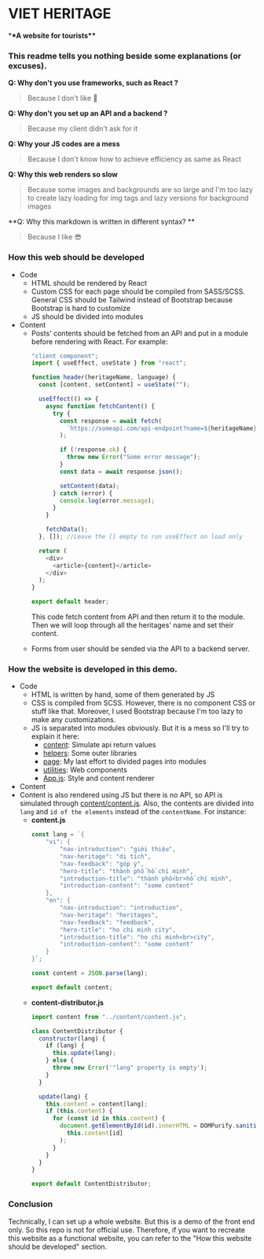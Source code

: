 # VIET HERITAGE

\***\*A website for tourists\*\***

<h3> This readme tells you nothing beside some explanations (or excuses). </h3>

**Q: Why don't you use frameworks, such as React ?**

> Because I don't like 🐧

**Q: Why don't you set up an API and a backend ?**

> Because my client didn't ask for it

**Q: Why your JS codes are a mess**

> Because I don't know how to achieve efficiency as same as React

**Q: Why this web renders so slow**

> Because some images and backgrounds are so large and I'm too lazy to create lazy loading for img tags and lazy versions for background images

**Q: Why this markdown is written in different syntax? **

> Because I like 😎

<section>
<h3> How this web should be developed</h3>
<ul>
<li> Code
<ul>
<li> HTML should be rendered by React
<li> Custom CSS for each page should be compiled from SASS/SCSS. General CSS should be Tailwind instead of Bootstrap because Bootstrap is hard to customize
<li> JS should be divided into modules
</ul>
<li> Content
<ul>
<li> Posts' contents should be fetched from an API and put in a module before rendering with React. For example:

```js
"client component";
import { useEffect, useState } from "react";

function header(heritageName, language) {
  const [content, setContent] = useState("");

  useEffect(() => {
    async function fetchContent() {
      try {
        const response = await fetch(
          `https://someapi.com/api-endpoint?name=${heritageName}&lang=${language}`
        );

        if (!response.ok) {
          throw new Error("Some error message");
        }
        const data = await response.json();

        setContent(data);
      } catch (error) {
        console.log(error.message);
      }
    }

    fetchData();
  }, []); //Leave the [] empty to run useEffect on load only

  return (
    <div>
      <article>{content}</article>
    </div>
  );
}

export default header;
```

This code fetch content from API and then return it to the module. Then we will loop through all the heritages' name and set their content.

<li> Forms from user should be sended via the API to a backend server. </li></ul></ul>

<h3> How the website is developed in this demo. </h3>
<ul>
<li> Code
<ul>
<li> HTML is written by hand, some of them generated by JS
<li> CSS is compiled from SCSS. However, there is no component CSS or stuff like that. Moreover, I used Bootstrap because I'm too lazy to make any customizations.
<li> JS is separated into modules obviously. But it is a mess so I'll try to explain it here:
<ul>
<li> <u>content</u>: Simulate api return values
<li> <u>helpers</u>: Some outer libraries
<li> <u>page</u>: My last effort to divided pages into modules
<li> <u>utilities</u>: Web components
<li> <u>App.js</u>: Style and content renderer
</ul>
</ul>
<li> Content
<li> Content is also rendered using JS but there is no API, so API is simulated through <u>content/content.js</u>. Also, the contents are divided into <code>lang</code> and <code>id of the elements</code> instead of the <code>contentName</code>. For instance: <ul>
<li> <b>content.js</b>

```js
const lang = `{
    "vi": {
        "nav-introduction": "giới thiệu",
        "nav-heritage": "di tích", 
        "nav-feedback": "góp ý",
        "hero-title": "thành phố hồ chí minh",
        "introduction-title": "thành phố<br>hồ chí minh",
        "introduction-content": "some content"
    },
    "en": {
        "nav-introduction": "introduction",
        "nav-heritage": "heritages", 
        "nav-feedback": "feedback",
        "hero-title": "ho chi minh city",
        "introduction-title": "ho chi minh<br>city",
        "introduction-content": "some content"
    }
}`;

const content = JSON.parse(lang);

export default content;
```

<li> <b>content-distributor.js</b>

```js
import content from "../content/content.js";

class ContentDistributor {
  constructor(lang) {
    if (lang) {
      this.update(lang);
    } else {
      throw new Error('"lang" property is empty');
    }
  }

  update(lang) {
    this.content = content[lang];
    if (this.content) {
      for (const id in this.content) {
        document.getElementById(id).innerHTML = DOMPurify.sanitize(
          this.content[id]
        );
      }
    }
  }
}

export default ContentDistributor;
```
</li></ul></ul>

<h3> Conclusion </h3>
<p> Technically, I can set up a whole website. But this is a demo of the front end only. So this repo is not for official use. Therefore, if you want to recreate this website as a functional website, you can refer to the "How this website should be developed" section. </p>